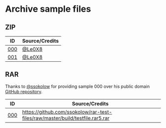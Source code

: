 # Archive sample files

## ZIP

| ID                 | Source/Credits                     |
| ------------------ | ---------------------------------- |
| [000](zip/000.zip) | [@Le0X8](https://github.com/Le0X8) |
| [001](zip/001.zip) | [@Le0X8](https://github.com/Le0X8) |

## RAR

Thanks to [@ssokolow](https://github.com/ssokolow) for providing sample 000 over his public domain [GitHub repository](https://github.com/ssokolow/rar-test-files).

| ID                 | Source/Credits                                                                  |
| ------------------ | ------------------------------------------------------------------------------- |
| [000](rar/000.rar) | <https://github.com/ssokolow/rar-test-files/raw/master/build/testfile.rar5.rar> |
